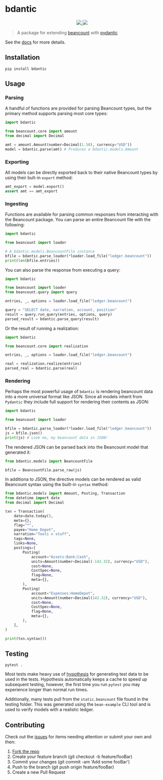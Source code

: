 # bdantic

<p align="center">
    <a href="https://github.com/jmgilman/bdantic/actions/workflows/ci.yml">
        <img src="https://github.com/jmgilman/bdantic/actions/workflows/ci.yml/badge.svg"/>
    </a>
    <a href="https://pypi.org/project/bdantic">
        <img src="https://img.shields.io/pypi/v/bdantic"/>
    </a>
</p>

> A package for extending [beancount][1] with [pydantic][2]

See the [docs](https://jmgilman.github.io/bdantic/) for more details.

## Installation

```shell
pip install bdantic
```

## Usage

### Parsing

A handful of functions are provided for parsing Beancount types, but the primary
method supports parsing most core types:

```python
import bdantic

from beancount.core import amount
from decimal import Decimal

amt = amount.Amount(number=Decimal(1.50), currency="USD"))
model = bdantic.parse(amt) # Produces a bdantic.models.Amount
```

### Exporting

All models can be directly exported back to their native Beancount types by
using their bult-in `export` method:

```python
amt_export = model.export()
assert amt == amt_export
```

### Ingesting

Functions are available for parsing common responses from interacting with the
Beancount package. You can parse an entire Beancount file with the following:

```python
import bdantic

from beancount import loader

# A bdantic.models.BeancountFile instance
bfile = bdantic.parse_loader(*loader.load_file("ledger.beancount"))
print(len(bfile.entries))
```

You can also parse the response from executing a query:

```python
import bdantic

from beancount import loader
from beancount.query import query

entries, _, options = loader.load_file("ledger.beancount")

query = "SELECT date, narration, account, position"
result = query.run_query(entries, options, query)
parsed_result = bdantic.parse_query(result)
```

Or the result of running a realization:

```python
import bdantic

from beancount.core import realization

entries, _, options = loader.load_file("ledger.beancount")

real = realization.realize(entries)
parsed_real = bdantic.parse(real)
```

### Rendering

Perhaps the most powerful usage of `bdantic` is rendering beancount data into a
more universal format like JSON. Since all models inherit from `Pydantic` they
include full support for rendering their contents as JSON:

```python
import bdantic

from beancount import loader

bfile = bdantic.parse_loader(*loader.load_file("ledger.beancount"))
js = bfile.json()
print(js) # Look ma, my beancount data in JSON!
```

The rendered JSON can be parsed back into the Beancount model that generated it:

```python
from bdantic.models import BeancountFile

bfile = BeancountFile.parse_raw(js)
```

In additiona to JSON, the directive models can be rendered as valid Beancount
syntax using the built-in `syntax` method:

```python
from bdantic.models import Amount, Posting, Transaction
from datetime import date
from decimal import Decimal

txn = Transaction(
    date=date.today(),
    meta={},
    flag="*",
    payee="Home Depot",
    narration="Tools n stuff",
    tags=None,
    links=None,
    postings=[
        Posting(
            account="Assets:Bank:Cash",
            units=Amount(number=Decimal(-142.32), currency="USD"),
            cost=None,
            CostSpec=None,
            flag=None,
            meta={},
        ),
        Posting(
            account="Expenses:HomeDepot",
            units=Amount(number=Decimal(142.32), currency="USD"),
            cost=None,
            CostSpec=None,
            flag=None,
            meta={},
        ),
    ],
)

print(txn.syntax())
```

## Testing

```shell
pytest .
```

Most tests make heavy use of [hypothesis][3] for generating test data to be
used in the tests. Hypothesis automatically keeps a cache to speed up subsequent
testing, however, the first time you run `pytest` you may experience longer than
normal run times.

Additionally, many tests pull from the `static.beancount` file found in the
testing folder. This was generated using the `bean-example` CLI tool and is used
to verify models with a realistic ledger.

## Contributing

Check out the [issues][4] for items needing attention or submit your own and
then:

1. [Fork the repo][5]
2. Create your feature branch (git checkout -b feature/fooBar)
3. Commit your changes (git commit -am 'Add some fooBar')
4. Push to the branch (git push origin feature/fooBar)
5. Create a new Pull Request

[1]: https://github.com/beancount/beancount
[2]: https://github.com/samuelcolvin/pydantic
[3]: https://hypothesis.readthedocs.io/en/latest/
[4]: https://github.com/jmgilman/bdantic/issues
[5]: https://github.com/jmgilman/bdantic/fork
